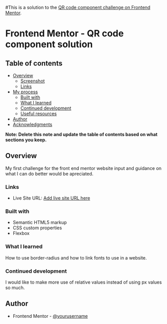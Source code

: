 #This is a solution to the [QR code component challenge on Frontend Mentor](https://www.frontendmentor.io/challenges/qr-code-component-iux_sIO_H).


# Frontend Mentor - QR code component solution



## Table of contents

- [Overview](#overview)
  - [Screenshot](#screenshot)
  - [Links](#links)
- [My process](#my-process)
  - [Built with](#built-with)
  - [What I learned](#what-i-learned)
  - [Continued development](#continued-development)
  - [Useful resources](#useful-resources)
- [Author](#author)
- [Acknowledgments](#acknowledgments)

**Note: Delete this note and update the table of contents based on what sections you keep.**

## Overview

My first challenge for the front end mentor website input and guidance on what I can do better would be apreciated.


### Links

- Live Site URL: [Add live site URL here](https://your-live-site-url.com)


### Built with

- Semantic HTML5 markup
- CSS custom properties
- Flexbox


### What I learned

How to use border-radius and how to link fonts to use in a website.


### Continued development

I would like to make more use of relative values instead of using px values so much.


## Author

- Frontend Mentor - [@yourusername](https://www.frontendmentor.io/profile/Khyaran)
